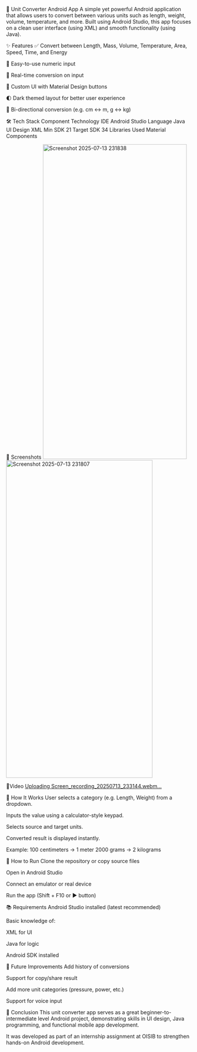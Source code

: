 📱 Unit Converter Android App
A simple yet powerful Android application that allows users to convert between various units such as length, weight, volume, temperature, and more. Built using Android Studio, this app focuses on a clean user interface (using XML) and smooth functionality (using Java).

✨ Features
✅ Convert between Length, Mass, Volume, Temperature, Area, Speed, Time, and Energy

🔢 Easy-to-use numeric input

🔄 Real-time conversion on input

🎯 Custom UI with Material Design buttons

🌓 Dark themed layout for better user experience

🔁 Bi-directional conversion (e.g. cm ↔ m, g ↔ kg)

🛠 Tech Stack
Component	Technology
IDE	Android Studio
Language	Java
UI Design	XML
Min SDK	21
Target SDK	34
Libraries Used	Material Components

📸 Screenshots
<img width="391" height="853" alt="Screenshot 2025-07-13 231838" src="https://github.com/user-attachments/assets/7acf34ab-b2ea-4ecf-8595-d6db391d4680" />
<img width="398" height="861" alt="Screenshot 2025-07-13 231807" src="https://github.com/user-attachments/assets/663d940d-8eb3-491c-9c20-ddb707945d9e" />

📸Video
[Uploading Screen_recording_20250713_233144.webm…]()


🧠 How It Works
User selects a category (e.g. Length, Weight) from a dropdown.

Inputs the value using a calculator-style keypad.

Selects source and target units.

Converted result is displayed instantly.

Example:
100 centimeters → 1 meter
2000 grams → 2 kilograms

🚀 How to Run
Clone the repository or copy source files

Open in Android Studio

Connect an emulator or real device

Run the app (Shift + F10 or ▶️ button)

📚 Requirements
Android Studio installed (latest recommended)

Basic knowledge of:

XML for UI

Java for logic

Android SDK installed

📌 Future Improvements
Add history of conversions

Support for copy/share result

Add more unit categories (pressure, power, etc.)

Support for voice input

📝 Conclusion
This unit converter app serves as a great beginner-to-intermediate level Android project, demonstrating skills in UI design, Java programming, and functional mobile app development.

It was developed as part of an internship assignment at OISIB to strengthen hands-on Android development.
